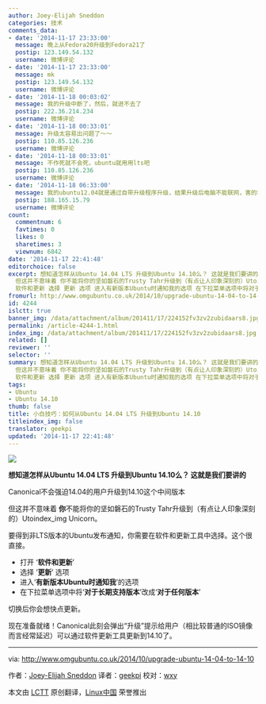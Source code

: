 ```yaml
---
author: Joey-Elijah Sneddon
categories: 技术
comments_data:
- date: '2014-11-17 23:33:00'
  message: 晚上从Fedora20升级到Fedora21了
  postip: 123.149.54.132
  username: 微博评论
- date: '2014-11-17 23:33:00'
  message: mk
  postip: 123.149.54.132
  username: 微博评论
- date: '2014-11-18 00:03:02'
  message: 我的升级中断了，然后，就进不去了
  postip: 222.36.214.234
  username: 微博评论
- date: '2014-11-18 00:33:01'
  message: 升级太容易出问题了～～
  postip: 110.85.126.236
  username: 微博评论
- date: '2014-11-18 00:33:01'
  message: 不作死就不会死，ubuntu就用用lts吧
  postip: 110.85.126.236
  username: 微博评论
- date: '2014-11-18 06:33:00'
  message: 我的ubuntu12.04就是通过自带升级程序升级，结果升级后电脑不能联网，害的我又通过戴尔系统恢复滚会12.04。每次都是这样
  postip: 188.165.15.79
  username: 微博评论
count:
  commentnum: 6
  favtimes: 0
  likes: 0
  sharetimes: 3
  viewnum: 6842
date: '2014-11-17 22:41:48'
editorchoice: false
excerpt: 想知道怎样从Ubuntu 14.04 LTS 升级到Ubuntu 14.10么？ 这就是我们要讲的 Canonical不会强迫14.04的用户升级到14.10这个中间版本
  但这并不意味着 你不能将你的坚如磐石的Trusty Tahr升级到（有点让人印象深刻的）Utoindex_img Unicorn。 要得到非LTS版本的Ubuntu发布通知，你需要在软件和更新工具中选择。这个很直接。  打开
  软件和更新 选择 更新 选项 进入有新版本Ubuntu时通知我的选项 在下拉菜单选项中将对于长期支持版本改成对于任何版本  切换后你会想快点更新。 现在准备就绪！Canonical此刻会弹出升级提示给用户（相比较普通的ISO镜像而
fromurl: http://www.omgubuntu.co.uk/2014/10/upgrade-ubuntu-14-04-to-14-10
id: 4244
islctt: true
banner_img: /data/attachment/album/201411/17/224152fv3zv2zubidaars8.jpg
permalink: /article-4244-1.html
index_img: /data/attachment/album/201411/17/224152fv3zv2zubidaars8.jpg.thumb.jpg
related: []
reviewer: ''
selector: ''
summary: 想知道怎样从Ubuntu 14.04 LTS 升级到Ubuntu 14.10么？ 这就是我们要讲的 Canonical不会强迫14.04的用户升级到14.10这个中间版本
  但这并不意味着 你不能将你的坚如磐石的Trusty Tahr升级到（有点让人印象深刻的）Utoindex_img Unicorn。 要得到非LTS版本的Ubuntu发布通知，你需要在软件和更新工具中选择。这个很直接。  打开
  软件和更新 选择 更新 选项 进入有新版本Ubuntu时通知我的选项 在下拉菜单选项中将对于长期支持版本改成对于任何版本  切换后你会想快点更新。 现在准备就绪！Canonical此刻会弹出升级提示给用户（相比较普通的ISO镜像而
tags:
- Ubuntu
- Ubuntu 14.10
thumb: false
title: 小白技巧：如何从Ubuntu 14.04 LTS 升级到Ubuntu 14.10
titleindex_img: false
translator: geekpi
updated: '2014-11-17 22:41:48'
---
```


![](/data/attachment/album/201411/17/224152fv3zv2zubidaars8.jpg)


**想知道怎样从Ubuntu 14.04 LTS 升级到Ubuntu 14.10么？ 这就是我们要讲的**


Canonical不会强迫14.04的用户升级到14.10这个中间版本


但这并不意味着 **你**不能将你的坚如磐石的Trusty Tahr升级到（有点让人印象深刻的）Utoindex_img Unicorn。


要得到非LTS版本的Ubuntu发布通知，你需要在软件和更新工具中选择。这个很直接。


* 打开 ‘**软件和更新**’
* 选择 ‘**更新**’ 选项
* 进入‘**有新版本Ubuntu时通知我**’的选项
* 在下拉菜单选项中将‘**对于长期支持版本**’改成‘**对于任何版本**’


切换后你会想快点更新。


现在准备就绪！Canonical此刻会弹出“升级”提示给用户（相比较普通的ISO镜像而言经常延迟）可以通过软件更新工具更新到14.10了。




---


via: <http://www.omgubuntu.co.uk/2014/10/upgrade-ubuntu-14-04-to-14-10>


作者：[Joey-Elijah Sneddon](https://plus.google.com/117485690627814051450/?rel=author) 译者：[geekpi](https://github.com/geekpi) 校对：[wxy](https://github.com/wxy)


本文由 [LCTT](https://github.com/LCTT/TranslateProject) 原创翻译，[Linux中国](http://linux.cn/) 荣誉推出